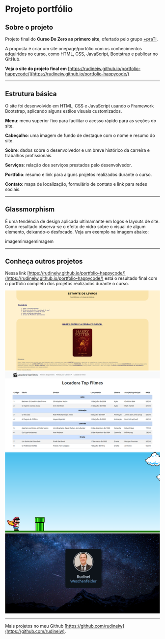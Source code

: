 # Projeto portfólio

## Sobre o projeto

Projeto final do **Curso Do Zero ao primero site**, ofertado pelo grupo [+praTI](https://www.maisprati.com.br/).

A proposta é criar um site onepage/portólio com os conhecimentos adquiridos no curso, como HTML, CSS, JavaScript, Bootstrap e publicar no GitHub.

**Veja o site do projeto final em** [https://rudineiw.github.io/portfolio-happycode/](https://rudineiw.github.io/portfolio-happycode/)

___

## Estrutura básica

O site foi desenvolvido em HTML, CSS e JavaScript usando o Framework Bootstrap, aplicando alguns estilos visuais customizados.

**Menu**: menu superior fixo para facilitar o acesso rápido para as seções do site.

**Cabeçalho**: uma imagem de fundo de destaque com o nome e resumo do site.

**Sobre**: dados sobre o desenvolvedor e um breve histórico da carreira e trabalhos profissionais.

**Serviços**: relação dos serviços prestados pelo desenvolvedor.

**Portfólio**: resumo e link para alguns projetos realizados durante o curso.

**Contato**: mapa de localização, formulário de contato e link para redes sociais.

___

## Glassmorphism

É uma tendência de design aplicada ultimamante em logos e layouts de site. Como resultado observa-se o efeito de vidro sobre o visual de algum elemento, deixando-o desfocado. Veja um exemplo na imagem abaixo:

imagemimagemimagem

___

## Conheça outros projetos

Nessa link [https://rudineiw.github.io/portfolio-happycode/](https://rudineiw.github.io/portfolio-happycode/) está o resultado final com o portfólio completo dos projetos realizados durante o curso.

![Estante de livros](https://raw.githubusercontent.com/rudineiw/portfolio-happycode/main/portfolio/thumbnail/estante.png "Estante de livros")
![Locadora de vídeos](https://raw.githubusercontent.com/rudineiw/portfolio-happycode/main/portfolio/thumbnail/locadora.png "Locadora de vídeos")
![Mário Jump](https://raw.githubusercontent.com/rudineiw/portfolio-happycode/main/portfolio/thumbnail/mario.png "Mário Jump")
![Cartão de visita](https://raw.githubusercontent.com/rudineiw/portfolio-happycode/main/portfolio/thumbnail/cartao.png "Cartão de visita")
___

Mais projetos no meu Github [https://github.com/rudineiw](https://github.com/rudineiw).
